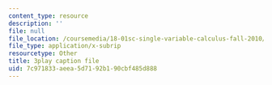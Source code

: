 ```yaml
---
content_type: resource
description: ''
file: null
file_location: /coursemedia/18-01sc-single-variable-calculus-fall-2010/7c971833aeea5d7192b190cbf485d888_CXKoCMVqM9s.vtt
file_type: application/x-subrip
resourcetype: Other
title: 3play caption file
uid: 7c971833-aeea-5d71-92b1-90cbf485d888
---
```

